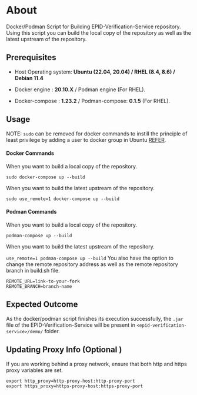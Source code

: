 
# About

Docker/Podman Script for Building EPID-Verification-Service repository. Using this script you can build the local copy of the repository as well as the latest upstream of the repository.

## Prerequisites

- Host Operating system: **Ubuntu (22.04, 20.04) / RHEL (8.4, 8.6) / Debian 11.4**

- Docker engine : **20.10.X** / Podman engine (For RHEL).

- Docker-compose : **1.23.2** / Podman-compose: **0.1.5** (For RHEL).



## Usage

NOTE:  `sudo` can be removed for docker commands to instill the principle of least privilege by adding a user to docker group in Ubuntu [REFER](https://docs.docker.com/engine/install/linux-postinstall/#manage-docker-as-a-non-root-user).

####  Docker Commands
When you want to build a local copy of the repository.

``` sudo docker-compose up --build ```

When you want to build the latest upstream of the repository.

``` sudo use_remote=1 docker-compose up --build ```

#### Podman Commands
When you want to build a local copy of the repository.

``` podman-compose up --build ```

When you want to build the latest upstream of the repository.

``` use_remote=1 podman-compose up --build ```
You also have the option to change the remote repository address as well as the remote repository branch in build.sh file.

    REMOTE_URL=link-to-your-fork
    REMOTE_BRANCH=branch-name

## Expected Outcome
As the docker/podman script finishes its execution successfully, the ```.jar``` file of the EPID-Verification-Service will be present in ```<epid-verification-service>/demo/``` folder.

## Updating Proxy Info (Optional )
If you are working behind a proxy network, ensure that both http and https proxy variables are set.

    export http_proxy=http-proxy-host:http-proxy-port
    export https_proxy=https-proxy-host:https-proxy-port
